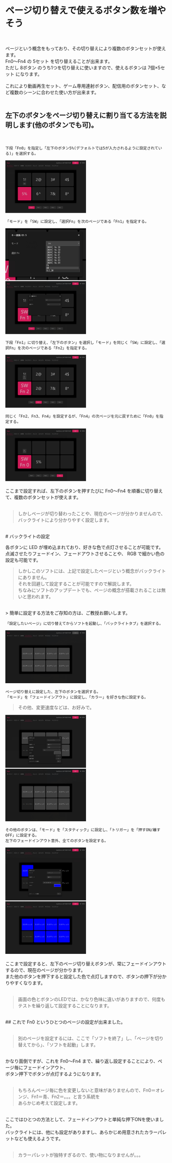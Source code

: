 # ページ切り替えで使えるボタン数を増やそう
<br>

ページという概念をもっており、その切り替えにより複数のボタンセットが使えます。<br>
Fn0～Fn4 の 5セット を切り替えることが出来ます。<br>
ただし 8ボタン のうち1つを切り替えに使いますので、使えるボタンは 7個×5セット になります。<br>
<br>
これにより動画再生セット、ゲーム専用連射ボタン、配信用のボタンセット、など複数のシーンに合わせた使い方が出来ます。<br>
<br>

## 左下のボタンをページ切り替えに割り当てる方法を説明します(他のボタンでも可)。
<br>

```
下段「Fn0」を指定し「左下のボタン5%(デフォルトでは5が入力されるように設定されている)」を選択する。
```
<img src="page_03.png" width="50%"><br>

```
「モード」を「SW」に設定し、「選択Fn」を次のページである「Fn1」を指定する。
```
<img src="page_04.png" width="50%"> <img src="page_05.png" width="50%"><br>

```
下段「Fn1」に切り替え、「左下のボタン」を選択し「モード」を同じく「SW」に設定し、「選択Fn」を次のページである「Fn2」を指定する。
```
<img src="page_07.png" width="50%"><br>

```
同じく「Fn2、Fn3、Fn4」を設定するが、「Fn4」の次ページを元に戻すために「Fn0」を指定する。
```
<img src="page_08.png" width="50%"><br>
<br>
ここまで設定すれば、左下のボタンを押すたびに Fn0～Fn4 を順番に切り替えて、複数のボタンセットが使えます。<br>
<br>
> しかしページが切り替わったことや、現在のページが分かりませんので、バックライトにより分かりやすく設定します。<br>

<br>
# バックライトの設定
<br>

各ボタンに LED が埋め込まれており、好きな色で点灯させることが可能です。点滅させたりフェードイン、フェードアウトさせることや、
RGB で細かい色の設定も可能です。<br>
> しかしこのソフトには、上記で設定したページという概念がバックライトにありません。<br>
> それを回避して設定することが可能ですので解説します。<br>
> ちなみにソフトのアップデートでも、ページの概念が搭載されることは無いと思われます。<br>

<br>
> 簡単に設定する方法をご存知の方は、ご教授お願いします。<br>

```
「設定したいページ」に切り替えてからソフトを起動し、「バックライトタブ」を選択する。
```
<img src="page_09.png" width="50%"><br>

```
ページ切り替えに設定した、左下のボタンを選択する。
「モード」を「フェードインアウト」に設定し、「カラー」を好きな色に設定する。
```
> その他、変更速度などは、お好みで。<br>

<img src="page_10.png" width="50%"> <img src="page_11.png" width="50%"><br>

```
その他のボタンは、「モード」を「スタティック」に設定し、「トリガー」を「押すON/離すOFF」に設定する。
左下のフェードインアウト意外、全てのボタンを設定する。
```
<img src="page_13.png" width="50%"> <img src="page_15.png" width="50%"><br>
<br>
ここまで設定すると、左下のページ切り替えボタンが、常にフェードインアウトするので、現在のページが分かります。<br>
また他のボタンを押下すると設定した色で点灯しますので、ボタンの押下が分かりやすくなります。<br>
<br>
> 画面の色とボタンのLEDでは、かなり色味に違いがありますので、何度もテストを繰り返して設定することになります。<br>

<br>
## これで Fn0 というひとつのページの設定が出来ました。<br>
<br>

> 別のページを設定するには、ここで「ソフトを終了」し、「ページを切り替えてから」、「ソフトを起動」します。<br>

<br>
かなり面倒ですが、これを Fn0～Fn4 まで、繰り返し設定することにより、ページ毎にフェードインアウト、<br>
ボタン押下でボタンが点灯するようになります。<br>
<br>

> もちろんページ毎に色を変更しないと意味がありませんので、Fn0＝オレンジ、Fn1＝青、Fn2＝。。。と言う系統を<br>
> あらかじめ考えて設定します。<br>

<br>
ここではひとつの方法として、フェードインアウトと単純な押下ONを使いました。<br>
バックライトには、他にも設定がありますし、あらかじめ用意されたカラーパレットなども使えるようです。<br>
<br>

> カラーパレットが独特すぎるので、使い物になりませんが。。。<br>

